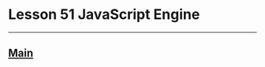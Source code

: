 # Lesson 51 JavaScript Engine
---
[Main](https://www.github.com/dhstudents/main "Back to main list" )
---